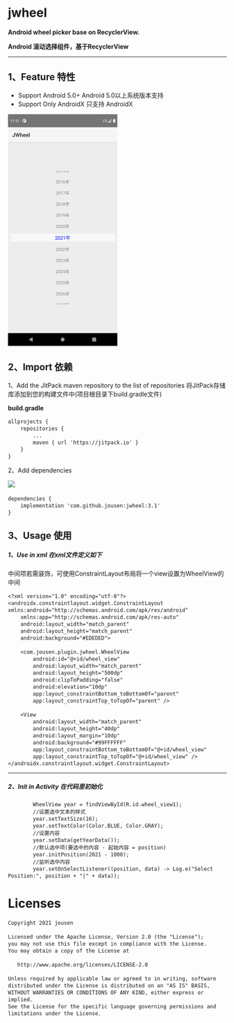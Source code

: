 # jwheel

**Android wheel picker base on RecyclerView.** 

**Android 滚动选择组件，基于RecyclerView**

------

## 1、Feature 特性

- Support Android 5.0+       Android 5.0以上系统版本支持
- Support Only AndroidX    只支持 AndroidX



<img src="https://github.com/jousen/jwheel/blob/main/Screenshot_1615261871.png" style="width:50%;height:auto;" />



## 2、Import 依赖

1、Add the JitPack maven repository to the list of repositories 将JitPack存储库添加到您的构建文件中(项目根目录下build.gradle文件)

**build.gradle**

```
allprojects {
    repositories {
        ...
        maven { url 'https://jitpack.io' }
    }
}
```

2、Add dependencies 

[![](https://jitpack.io/v/jousen/jwheel.svg)](https://jitpack.io/#jousen/jwheel)

```
dependencies {
    implementation 'com.github.jousen:jwheel:3.1'
}
```

## 3、Usage 使用

##### 1、Use in xml 在xml文件定义如下

中间项若需装饰，可使用ConstraintLayout布局将一个view设置为WheelView的中间

```
<?xml version="1.0" encoding="utf-8"?>
<androidx.constraintlayout.widget.ConstraintLayout xmlns:android="http://schemas.android.com/apk/res/android"
    xmlns:app="http://schemas.android.com/apk/res-auto"
    android:layout_width="match_parent"
    android:layout_height="match_parent"
    android:background="#EDEDED">
    
    <com.jousen.plugin.jwheel.WheelView
        android:id="@+id/wheel_view"
        android:layout_width="match_parent"
        android:layout_height="500dp"
        android:clipToPadding="false"
        android:elevation="10dp"
        app:layout_constraintBottom_toBottomOf="parent"
        app:layout_constraintTop_toTopOf="parent" />
        
    <View
        android:layout_width="match_parent"
        android:layout_height="40dp"
        android:layout_margin="10dp"
        android:background="#99FFFFFF"
        app:layout_constraintBottom_toBottomOf="@+id/wheel_view"
        app:layout_constraintTop_toTopOf="@+id/wheel_view" />
</androidx.constraintlayout.widget.ConstraintLayout>
```

------

##### 2、Init in Activity 在代码里初始化

```
		WheelView year = findViewById(R.id.wheel_view1);
        //设置选中文本的样式
        year.setTextSize(16);
        year.setTextColor(Color.BLUE, Color.GRAY);
        //设置内容
        year.setData(getYearData());
        //默认选中项(要选中的内容 - 起始内容 = position)
        year.initPosition(2021 - 1000);
        //监听选中内容
        year.setOnSelectListener((position, data) -> Log.e("Select Position:", position + "|" + data));
```



# Licenses

```
Copyright 2021 jousen

Licensed under the Apache License, Version 2.0 (the "License");
you may not use this file except in compliance with the License.
You may obtain a copy of the License at

   http://www.apache.org/licenses/LICENSE-2.0

Unless required by applicable law or agreed to in writing, software
distributed under the License is distributed on an "AS IS" BASIS,
WITHOUT WARRANTIES OR CONDITIONS OF ANY KIND, either express or implied.
See the License for the specific language governing permissions and
limitations under the License.
```